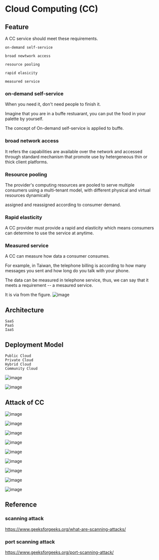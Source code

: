 # Cloud Computing (CC)

## Feature
    
A CC service should meet these requirements.
    
    on-demand self-service 
   
    broad newtwork access 
    
    resource pooling 
    
    rapid elasicity
    
    measured service
 
### on-demand self-service 
When you need it, don't need people to finish it.

Imagine that you are in a buffe restuarant, you can put the food in your palette by yourself.

The concept of On-demand self-service is applied to buffe.

### broad network access
It refers the capabilities are available over the network and accessed through standard mechanism that promote use by hetergeneous thin or thick client platforms.

### Resource pooling 
The provider's computing resources are pooled to serve multiple consumers using a multi-tenant model, with different physical and virtual resources dynamically

assigned and reassigned according to consumer demand.

### Rapid elasticity
A CC provider must provide a rapid and elasticity which means consumers can determine to use the service at anytime.

### Measured service 
A CC can measure how data a consumer consumes.

For example, in Taiwan, the telephone billing is according to how many messages you sent and how long do you talk with your phone.

The data can be measured in telephone service, thus, we can say that it meets a requirement -- a mesaured service.


It is via from the figure.
![image](https://user-images.githubusercontent.com/75050655/225801020-47ee9cdd-8204-418f-839c-95823465511c.png)
    

## Architecture

    SaaS
    PaaS
    IaaS

## Deployment Model
  
    Public Cloud
    Private Cloud
    Hybrid Cloud
    Community Cloud
    
![image](https://user-images.githubusercontent.com/75050655/225761591-669c78be-a9e3-49cb-b76e-1ffae70981f2.png)

![image](https://user-images.githubusercontent.com/75050655/225800875-458b3855-76a3-4972-b13c-7f90c353161c.png)



## Attack of CC
![image](https://user-images.githubusercontent.com/75050655/225763094-33e3bb4c-ae8c-44ca-bf50-ddf808ef47a8.png)

![image](https://user-images.githubusercontent.com/75050655/225763316-820cbb2d-78b9-4003-9029-b9f032bdea3b.png)

![image](https://user-images.githubusercontent.com/75050655/225763264-8efde698-556b-41d5-9dd9-461102e78902.png)

![image](https://user-images.githubusercontent.com/75050655/225763374-3166e59b-7827-484c-8ce5-28223f800fa0.png)

![image](https://user-images.githubusercontent.com/75050655/225763477-90e30752-e99e-4697-af91-aa76f03d3be1.png)

![image](https://user-images.githubusercontent.com/75050655/225763507-6323e531-b7b2-404d-a91c-03c239bca05e.png)

![image](https://user-images.githubusercontent.com/75050655/225763549-9d7e3637-41c1-4b06-ae3f-d3aa3fd1ecce.png)

![image](https://user-images.githubusercontent.com/75050655/225763587-e7a55e2a-11e4-495b-b4a5-df87592adfdc.png)

![image](https://user-images.githubusercontent.com/75050655/225780106-18253b17-ca16-44d7-aa15-757beada2fe8.png)

## Reference 
### scanning attack
https://www.geeksforgeeks.org/what-are-scanning-attacks/

### port scanning attack
https://www.geeksforgeeks.org/port-scanning-attack/
